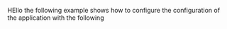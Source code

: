HEllo the following example      shows how to configure      the configuration   of      the application with the following